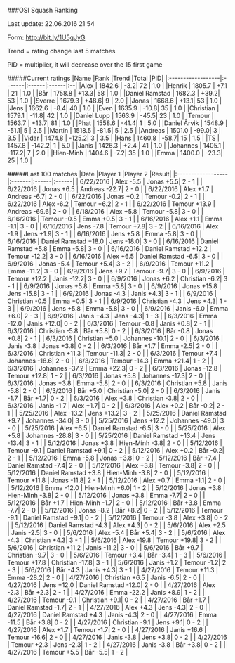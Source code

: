 ###OSI Squash Ranking

Last update: 22.06.2016 21:54

Form: http://bit.ly/1U5gJyG

Trend = rating change last 5 matches

PID = multiplier, it will decrease over the 15 first game

#####Current ratings
|Name              |Rank   |Trend |Total  |PID|
|:------------------|:-------|:------|:------|:--|
|Alex               | 1842.6 | -3.2| 72 | 1.0 |
|Henrik             | 1805.7 | +7.1 | 21 | 1.0 |
|Bår                | 1758.8 | +13.3| 58 | 1.0 |
|Daniel Ramstad     | 1682.3 | +39.2| 53 | 1.0 |
|Sverre             | 1679.3 | +48.6| 9 | 2.0 |
|Jonas              | 1668.6 | +13.1| 53 | 1.0 |
|Jens               | 1662.6 | -8.4| 40 | 1.0 |
|Even               | 1635.9 | -10.8| 35 | 1.0 |
|Christian          | 1579.1 | -11.8| 42 | 1.0 |
|Daniel Lupp        | 1563.9 | -45.5| 23 | 1.0 |
|Temour             | 1563.7 | +13.7| 81 | 1.0 |
|Phat               | 1558.6 | -41.4| 1 | 5.0 |
|Daniel Årvik       | 1548.9 | -51.1| 5 | 2.5 |
|Martin             | 1518.5 | -81.5| 5 | 2.5 |
|Andreas            | 1501.0 | -99.0| 3 | 3.5 |
|Vidar              | 1474.8 | -125.2| 3 | 3.5 |
|Hans               | 1460.8 | -58.7| 15 | 1.5 |
|TS                 | 1457.8 | -142.2| 1 | 5.0 |
|Janis              | 1426.3 | +2.4 | 41 | 1.0 |
|Johannes           | 1405.1 | -117.2| 7 | 2.0 |
|Hien-Minh          | 1404.6 | -7.2| 35 | 1.0 |
|Emma               | 1400.0 | -23.3| 25 | 1.0 |

#####Last 100 matches
|Date              |Player 1   |Player 2 |Result| 
|:------------------|:-------|:------|:------|
| 6/22/2016 | Alex -5.5 | Jonas +5.5| 2 - 1 |
| 6/22/2016 | Jonas +6.5 | Andreas -22.7| 2 - 0 |
| 6/22/2016 | Alex +1.7 | Andreas -6.7| 2 - 0 |
| 6/22/2016 | Jonas +0.2 | Temour -0.2| 2 - 1 |
| 6/22/2016 | Alex -6.2 | Temour +6.2| 2 - 1 |
| 6/22/2016 | Temour +13.9 | Andreas -69.6| 2 - 0 |
| 6/18/2016 | Alex +5.8 | Temour -5.8| 3 - 0 |
| 6/16/2016 | Temour -0.5 | Emma +0.5| 3 - 1 |
| 6/16/2016 | Alex +1.1 | Emma -1.1| 3 - 0 |
| 6/16/2016 | Jens -7.8 | Temour +7.8| 3 - 2 |
| 6/16/2016 | Alex -1.9 | Jens +1.9| 3 - 1 |
| 6/16/2016 | Jens +5.8 | Emma -5.8| 3 - 0 |
| 6/16/2016 | Daniel Ramstad +18.0 | Jens -18.0| 3 - 0 |
| 6/16/2016 | Daniel Ramstad +5.8 | Emma -5.8| 3 - 0 |
| 6/16/2016 | Daniel Ramstad +12.2 | Temour -12.2| 3 - 0 |
| 6/16/2016 | Alex +6.5 | Daniel Ramstad -6.5| 3 - 0 |
| 6/9/2016 | Jonas -5.4 | Temour +5.4| 3 - 2 |
| 6/9/2016 | Temour +11.2 | Emma -11.2| 3 - 0 |
| 6/9/2016 | Jens +9.7 | Temour -9.7| 3 - 0 |
| 6/9/2016 | Temour +12.2 | Janis -12.2| 3 - 0 |
| 6/9/2016 | Jonas +6.2 | Christian -6.2| 3 - 1 |
| 6/9/2016 | Jonas +5.8 | Emma -5.8| 3 - 0 |
| 6/9/2016 | Jonas +15.8 | Jens -15.8| 3 - 1 |
| 6/9/2016 | Jonas -4.3 | Janis +4.3| 3 - 1 |
| 6/9/2016 | Christian -0.5 | Emma +0.5| 3 - 1 |
| 6/9/2016 | Christian -4.3 | Jens +4.3| 1 - 3 |
| 6/9/2016 | Jens +5.8 | Emma -5.8| 3 - 0 |
| 6/9/2016 | Janis -6.0 | Emma +6.0| 2 - 3 |
| 6/9/2016 | Janis +4.3 | Jens -4.3| 1 - 3 |
| 6/3/2016 | Emma -12.0 | Janis +12.0| 0 - 2 |
| 6/3/2016 | Temour -0.8 | Janis +0.8| 2 - 1 |
| 6/3/2016 | Christian -5.8 | Bår +5.8| 0 - 2 |
| 6/3/2016 | Bår -0.8 | Jonas +0.8| 2 - 1 |
| 6/3/2016 | Christian +5.0 | Johannes -10.1| 2 - 0 |
| 6/3/2016 | Janis -3.8 | Jonas +3.8| 0 - 2 |
| 6/3/2016 | Bår +1.7 | Emma -2.5| 2 - 0 |
| 6/3/2016 | Christian +11.3 | Temour -11.3| 2 - 0 |
| 6/3/2016 | Temour +7.4 | Johannes -18.6| 2 - 0 |
| 6/3/2016 | Temour -14.3 | Emma +21.4| 1 - 2 |
| 6/3/2016 | Johannes -37.2 | Emma +22.3| 0 - 2 |
| 6/3/2016 | Jonas -12.8 | Temour +12.8| 1 - 2 |
| 6/3/2016 | Jonas +5.8 | Johannes -17.3| 2 - 0 |
| 6/3/2016 | Jonas +3.8 | Emma -5.8| 2 - 0 |
| 6/3/2016 | Christian +5.8 | Janis -5.8| 2 - 0 |
| 6/3/2016 | Bår +5.0 | Christian -5.0| 2 - 0 |
| 6/3/2016 | Janis -1.7 | Bår +1.7| 0 - 2 |
| 6/3/2016 | Alex +3.8 | Christian -3.8| 2 - 0 |
| 6/3/2016 | Janis -1.7 | Alex +1.7| 0 - 2 |
| 6/3/2016 | Alex +0.2 | Bår -0.2| 2 - 1 |
| 5/25/2016 | Alex -13.2 | Jens +13.2| 3 - 2 |
| 5/25/2016 | Daniel Ramstad +9.7 | Johannes -34.0| 3 - 0 |
| 5/25/2016 | Jens +12.2 | Johannes -49.0| 3 - 0 |
| 5/25/2016 | Alex +6.5 | Daniel Ramstad -6.5| 3 - 0 |
| 5/25/2016 | Alex +5.8 | Johannes -28.8| 3 - 0 |
| 5/25/2016 | Daniel Ramstad +13.4 | Jens -13.4| 3 - 1 |
| 5/12/2016 | Jonas +3.8 | Hien-Minh -3.8| 2 - 0 |
| 5/12/2016 | Temour -9.1 | Daniel Ramstad +9.1| 0 - 2 |
| 5/12/2016 | Alex +0.2 | Bår -0.2| 2 - 1 |
| 5/12/2016 | Emma -5.8 | Jonas +3.8| 0 - 2 |
| 5/12/2016 | Bår +7.4 | Daniel Ramstad -7.4| 2 - 0 |
| 5/12/2016 | Alex +3.8 | Temour -3.8| 2 - 0 |
| 5/12/2016 | Daniel Ramstad +3.8 | Hien-Minh -3.8| 2 - 0 |
| 5/12/2016 | Temour +11.8 | Jonas -11.8| 2 - 1 |
| 5/12/2016 | Alex +0.7 | Emma -1.1| 2 - 0 |
| 5/12/2016 | Emma -12.0 | Hien-Minh +6.0| 1 - 2 |
| 5/12/2016 | Jonas +3.8 | Hien-Minh -3.8| 2 - 0 |
| 5/12/2016 | Jonas +3.8 | Emma -7.7| 2 - 0 |
| 5/12/2016 | Bår +1.7 | Hien-Minh -1.7| 2 - 0 |
| 5/12/2016 | Bår +3.8 | Emma -7.7| 2 - 0 |
| 5/12/2016 | Jonas -8.2 | Bår +8.2| 0 - 2 |
| 5/12/2016 | Temour -9.1 | Daniel Ramstad +9.1| 0 - 2 |
| 5/12/2016 | Temour -3.8 | Alex +3.8| 0 - 2 |
| 5/12/2016 | Daniel Ramstad -4.3 | Alex +4.3| 0 - 2 |
| 5/6/2016 | Alex +2.5 | Janis -2.5| 3 - 0 |
| 5/6/2016 | Alex -5.4 | Bår +5.4| 3 - 2 |
| 5/6/2016 | Alex -4.3 | Christian +4.3| 3 - 1 |
| 5/6/2016 | Alex -19.8 | Temour +19.8| 3 - 2 |
| 5/6/2016 | Christian +11.2 | Janis -11.2| 3 - 0 |
| 5/6/2016 | Bår +9.7 | Christian -9.7| 3 - 0 |
| 5/6/2016 | Temour +3.4 | Bår -3.4| 1 - 3 |
| 5/6/2016 | Temour +17.8 | Christian -17.8| 3 - 1 |
| 5/6/2016 | Janis +1.2 | Temour -1.2| 2 - 3 |
| 5/6/2016 | Bår -4.3 | Janis +4.3| 3 - 1 |
| 4/27/2016 | Temour +11.3 | Emma -28.2| 2 - 0 |
| 4/27/2016 | Christian +6.5 | Janis -6.5| 2 - 0 |
| 4/27/2016 | Jens +12.0 | Daniel Ramstad -12.0| 2 - 0 |
| 4/27/2016 | Alex -2.3 | Bår +2.3| 2 - 1 |
| 4/27/2016 | Emma -22.2 | Janis +8.9| 1 - 2 |
| 4/27/2016 | Temour -9.1 | Christian +9.1| 0 - 2 |
| 4/27/2016 | Bår +1.7 | Daniel Ramstad -1.7| 2 - 1 |
| 4/27/2016 | Alex +4.3 | Jens -4.3| 2 - 0 |
| 4/27/2016 | Daniel Ramstad +4.3 | Janis -4.3| 2 - 0 |
| 4/27/2016 | Emma -11.5 | Bår +3.8| 0 - 2 |
| 4/27/2016 | Christian -9.1 | Jens +9.1| 0 - 2 |
| 4/27/2016 | Alex +1.7 | Temour -1.7| 2 - 0 |
| 4/27/2016 | Janis +16.6 | Temour -16.6| 2 - 0 |
| 4/27/2016 | Janis -3.8 | Jens +3.8| 0 - 2 |
| 4/27/2016 | Temour +2.3 | Jens -2.3| 1 - 2 |
| 4/27/2016 | Janis -3.8 | Bår +3.8| 0 - 2 |
| 4/27/2016 | Temour +5.5 | Bår -5.5| 1 - 2 |

